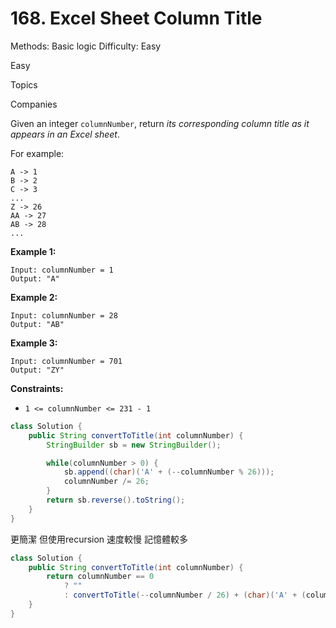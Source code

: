 # 168. Excel Sheet Column Title

Methods: Basic logic
Difficulty: Easy

Easy

Topics

Companies

Given an integer `columnNumber`, return *its corresponding column title as it appears in an Excel sheet*.

For example:

```
A -> 1
B -> 2
C -> 3
...
Z -> 26
AA -> 27
AB -> 28
...

```

**Example 1:**

```
Input: columnNumber = 1
Output: "A"

```

**Example 2:**

```
Input: columnNumber = 28
Output: "AB"

```

**Example 3:**

```
Input: columnNumber = 701
Output: "ZY"

```

**Constraints:**

- `1 <= columnNumber <= 231 - 1`

```java
class Solution {
    public String convertToTitle(int columnNumber) {
        StringBuilder sb = new StringBuilder();

        while(columnNumber > 0) {
            sb.append((char)('A' + (--columnNumber % 26)));
            columnNumber /= 26;
        }
        return sb.reverse().toString();
    }
}
```

更簡潔 但使用recursion 速度較慢 記憶體較多

```java
class Solution {
    public String convertToTitle(int columnNumber) {
        return columnNumber == 0 
            ? "" 
            : convertToTitle(--columnNumber / 26) + (char)('A' + (columnNumber % 26));
    }
}
```